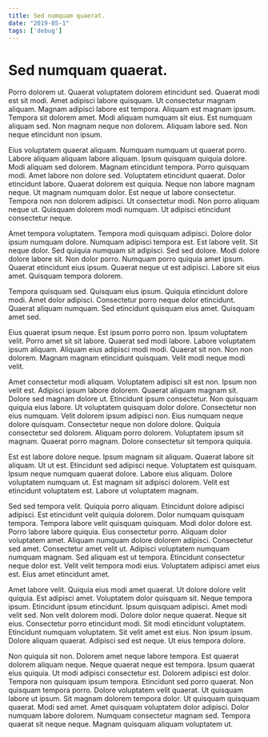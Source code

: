 ```yaml
---
title: Sed numquam quaerat.
date: "2019-05-1"
tags: ['debug']
---
```


# Sed numquam quaerat.

Porro dolorem ut. Quaerat voluptatem dolorem etincidunt sed. Quaerat modi est sit modi. Amet adipisci labore quisquam. Ut consectetur magnam aliquam. Magnam adipisci labore est tempora. Aliquam est magnam ipsum. Tempora sit dolorem amet. Modi aliquam numquam sit eius. Est numquam aliquam sed. Non magnam neque non dolorem. Aliquam labore sed. Non neque etincidunt non ipsum.

Eius voluptatem quaerat aliquam. Numquam numquam ut quaerat porro. Labore aliquam aliquam labore aliquam. Ipsum quisquam quiquia dolore. Modi aliquam sed dolorem. Magnam etincidunt tempora. Porro quisquam modi. Amet labore non dolore sed. Voluptatem etincidunt quaerat. Dolor etincidunt labore. Quaerat dolorem est quiquia. Neque non labore magnam neque. Ut magnam numquam dolor. Est neque ut labore consectetur. Tempora non non dolorem adipisci. Ut consectetur modi. Non porro aliquam neque ut. Quisquam dolorem modi numquam. Ut adipisci etincidunt consectetur neque.

Amet tempora voluptatem. Tempora modi quisquam adipisci. Dolore dolor ipsum numquam dolore. Numquam adipisci tempora est. Est labore velit. Sit neque dolor. Sed quiquia numquam sit adipisci. Sed sed dolore. Modi dolore dolore labore sit. Non dolor porro. Numquam porro quiquia amet ipsum. Quaerat etincidunt eius ipsum. Quaerat neque ut est adipisci. Labore sit eius amet. Quisquam tempora dolorem.

Tempora quisquam sed. Quisquam eius ipsum. Quiquia etincidunt dolore modi. Amet dolor adipisci. Consectetur porro neque dolor etincidunt. Quaerat aliquam numquam. Sed etincidunt quisquam eius amet. Quisquam amet sed.

Eius quaerat ipsum neque. Est ipsum porro porro non. Ipsum voluptatem velit. Porro amet sit sit labore. Quaerat sed modi labore. Labore voluptatem ipsum aliquam. Aliquam eius adipisci modi modi. Quaerat sit non. Non non dolorem. Magnam magnam etincidunt quisquam. Velit modi neque modi velit.

Amet consectetur modi aliquam. Voluptatem adipisci sit est non. Ipsum non velit est. Adipisci ipsum labore dolorem. Quaerat aliquam magnam sit. Dolore sed magnam dolore ut. Etincidunt ipsum consectetur. Non quisquam quiquia eius labore. Ut voluptatem quisquam dolor dolore. Consectetur non eius numquam. Velit dolorem ipsum adipisci non. Eius numquam neque dolore quisquam. Consectetur neque non dolore dolore. Quiquia consectetur sed dolorem. Aliquam porro dolorem. Voluptatem ipsum sit magnam. Quaerat porro magnam. Dolore consectetur sit tempora quiquia.

Est est labore dolore neque. Ipsum magnam sit aliquam. Quaerat labore sit aliquam. Ut ut est. Etincidunt sed adipisci neque. Voluptatem est quisquam. Ipsum neque numquam quaerat dolore. Labore eius aliquam. Dolore voluptatem numquam ut. Est magnam sit adipisci dolorem. Velit est etincidunt voluptatem est. Labore ut voluptatem magnam.

Sed sed tempora velit. Quiquia porro aliquam. Etincidunt dolore adipisci adipisci. Est etincidunt velit quiquia dolorem. Dolor numquam quisquam tempora. Tempora labore velit quisquam quisquam. Modi dolor dolore est. Porro labore labore quiquia. Eius consectetur porro. Aliquam dolor voluptatem amet. Aliquam numquam dolore dolorem adipisci. Consectetur sed amet. Consectetur amet velit ut. Adipisci voluptatem numquam numquam magnam. Sed aliquam est ut tempora. Etincidunt consectetur neque dolor est. Velit velit tempora modi eius. Voluptatem adipisci amet eius est. Eius amet etincidunt amet.

Amet labore velit. Quiquia eius modi amet quaerat. Ut dolore dolore velit quiquia. Est adipisci amet. Voluptatem dolor quisquam sit. Neque tempora ipsum. Etincidunt ipsum etincidunt. Ipsum quisquam adipisci. Amet modi velit sed. Non velit dolorem modi. Dolore dolor neque quaerat. Neque sit eius. Consectetur porro etincidunt modi. Sit modi etincidunt voluptatem. Etincidunt numquam voluptatem. Sit velit amet est eius. Non ipsum ipsum. Dolore aliquam quaerat. Adipisci sed est neque. Ut eius tempora dolore.

Non quiquia sit non. Dolorem amet neque labore tempora. Est quaerat dolorem aliquam neque. Neque quaerat neque est tempora. Ipsum quaerat eius quiquia. Ut modi adipisci consectetur est. Dolorem adipisci est dolor. Tempora non quisquam ipsum tempora. Etincidunt sed porro quaerat. Non quisquam tempora porro. Dolore voluptatem velit quaerat. Ut quisquam labore ut ipsum. Sit magnam dolorem tempora dolor. Ut quisquam quisquam quaerat. Modi sed amet. Amet quisquam voluptatem dolor adipisci. Dolor numquam labore dolorem. Numquam consectetur magnam sed. Tempora quaerat sit neque neque. Magnam quisquam aliquam voluptatem ut.
